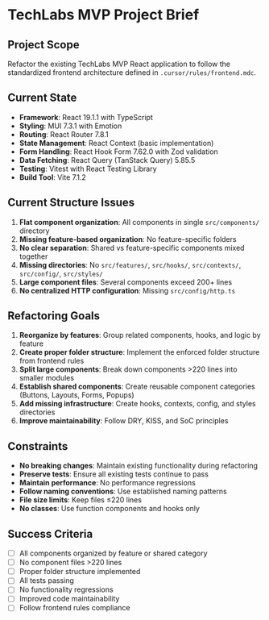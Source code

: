 # TechLabs MVP Project Brief

## Project Scope
Refactor the existing TechLabs MVP React application to follow the standardized frontend architecture defined in `.cursor/rules/frontend.mdc`.

## Current State
- **Framework**: React 19.1.1 with TypeScript
- **Styling**: MUI 7.3.1 with Emotion
- **Routing**: React Router 7.8.1
- **State Management**: React Context (basic implementation)
- **Form Handling**: React Hook Form 7.62.0 with Zod validation
- **Data Fetching**: React Query (TanStack Query) 5.85.5
- **Testing**: Vitest with React Testing Library
- **Build Tool**: Vite 7.1.2

## Current Structure Issues
1. **Flat component organization**: All components in single `src/components/` directory
2. **Missing feature-based organization**: No feature-specific folders
3. **No clear separation**: Shared vs feature-specific components mixed together
4. **Missing directories**: No `src/features/`, `src/hooks/`, `src/contexts/`, `src/config/`, `src/styles/`
5. **Large component files**: Several components exceed 200+ lines
6. **No centralized HTTP configuration**: Missing `src/config/http.ts`

## Refactoring Goals
1. **Reorganize by features**: Group related components, hooks, and logic by feature
2. **Create proper folder structure**: Implement the enforced folder structure from frontend rules
3. **Split large components**: Break down components >220 lines into smaller modules
4. **Establish shared components**: Create reusable component categories (Buttons, Layouts, Forms, Popups)
5. **Add missing infrastructure**: Create hooks, contexts, config, and styles directories
6. **Improve maintainability**: Follow DRY, KISS, and SoC principles

## Constraints
- **No breaking changes**: Maintain existing functionality during refactoring
- **Preserve tests**: Ensure all existing tests continue to pass
- **Maintain performance**: No performance regressions
- **Follow naming conventions**: Use established naming patterns
- **File size limits**: Keep files ≤220 lines
- **No classes**: Use function components and hooks only

## Success Criteria
- [ ] All components organized by feature or shared category
- [ ] No component files >220 lines
- [ ] Proper folder structure implemented
- [ ] All tests passing
- [ ] No functionality regressions
- [ ] Improved code maintainability
- [ ] Follow frontend rules compliance
